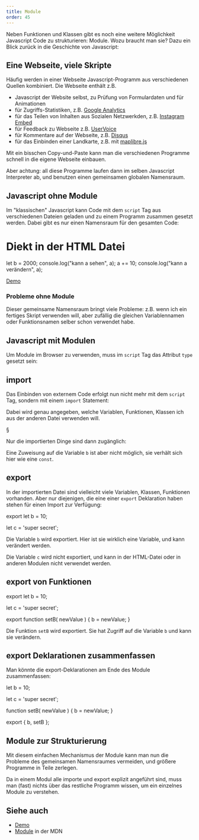 ```yaml
---
title: Module
order: 45
---
```


Neben Funktionen und Klassen gibt es noch eine weitere
Möglichkeit Javascript Code zu strukturieren: Module.
Wozu braucht man sie? Dazu ein Blick zurück in die Geschichte
von Javascript:

## Eine Webseite, viele Skripte

Häufig werden in einer Webseite Javascript-Programm aus
verschiedenen Quellen kombiniert.  Die Webseite
enthält z.B.

* Javascript der Website selbst, zu Prüfung von Formulardaten und für Animationen
* für Zugriffs-Statistiken, z.B. [Google Analytics](https://support.google.com/analytics/answer/9304153?hl=en&ref_topic=14088998&sjid=18275927634933066193-EU#zippy=%2Cweb%2Cadd-the-google-tag-directly-to-your-web-pages)
* für das Teilen von Inhalten aus Sozialen Netzwerkden, z.B. [Instagram Embed](https://developers.facebook.com/docs/instagram-platform/embed-button/)
* für Feedback zu Webseite z.B. [UserVoice](http://uservoice.com)
* für Kommentare auf der Webseite, z.B.  [Disqus](http://docs.disqus.com/developers/universal/)
* für das Einbinden einer Landkarte, z.B. mit [maplibre.js](https://maplibre.org/)

Mit ein bisschen Copy-und-Paste kann man die verschiedenen
Programme schnell in die eigene Webseite einbauen.

Aber achtung: all diese
Programme laufen dann im selben Javascript Interpreter ab,
und benutzen einen gemeinsamen globalen Namensraum.


## Javascript ohne Module

Im "klassischen" Javascript kann Code mit dem `script` Tag aus verschiedenen
Dateien geladen und zu einem Programm zusammen gesetzt werden.
Dabei gibt es nur einen Namensraum für den gesamten Code:

<htmlcode>
<h1>Diekt in der HTML Datei</h1>
<script>let a = 10;</script>
<script src="meinskript.js"></script>
<script>
console.log("kann b sehen", b);
b += 10;
console.log("kann b verändern", b);
</script>
</htmlcode>


<javascript caption="Datei meinskript.js">
let b = 2000;
console.log("kann a sehen", a);
a += 10;
console.log("kann a verändern", a);
</javascript>


[Demo](/images/javascript/no-module.html)


### Probleme ohne Module

Dieser gemeinsame Namensraum bringt viele Probleme:
z.B. wenn ich ein fertiges Skript verwenden will,
aber zufällig die gleichen Variablennamen oder Funktionsnamen
selber schon verwendet habe.

## Javascript mit Modulen

Um Module im Browser zu verwenden, muss im `script` Tag
das Attribut `type` gesetzt sein:

<htmlcode>
<script type="module">
  let a = 1;
</script>
</htmlcode>


## import


Das Einbinden von externem Code erfolgt nun nicht mehr mit
dem `script` Tag, sondern mit einem `import` Statement:

<htmlcode>
<script type="module">
  let a = 1;

  import { b, setB } from './meinmodule.js';
</script>
</htmlcode>



Dabei wird genau angegeben, welche Variablen, Funktionen, Klassen
ich aus der anderen Datei verwenden will.

§

Nur die importierten Dinge sind dann zugänglich:


<htmlcode>
<script type="module">
  let a = 1;

  import { b, setB } from './meinmodule.js';

  console.log(b);  // Variable ist lesbar
  // b += 10;      // funktioniert nicht, importiert ist wie const
  setB(42);        // Funktion kann aufgerufen werden
</script>
</htmlcode>

Eine Zuweisung auf die Variable `b` ist aber nicht möglich,
sie verhält sich hier wie eine `const`.



## export

In der importierten Datei sind vielleicht viele Variablen, Klassen,
Funktionen vorhanden. Aber nur diejenigen, die eine
einer `export` Deklaration haben stehen für einen Import zur Verfügung:

<javascript caption="Datei meinmodule.js">
export let b = 10;

let c = 'super secret';

</javascript>

Die Variable `b` wird exportiert. Hier ist sie wirklich eine Variable, und kann
 verändert werden.

Die Variable `c` wird nicht exportiert, und kann
in der HTML-Datei oder in anderen Modulen nicht verwendet werden.

## export von Funktionen

<javascript caption="Datei meinmodule.js">
export let b = 10;

let c = 'super secret';

export function setB( newValue ) {
  b = newValue;
}
</javascript>

Die Funktion `setB`  wird exportiert. Sie hat Zugriff auf die
Variable `b` und kann sie verändern.

## export Deklarationen zusammenfassen

Man könnte die export-Deklarationen am Ende
des Module zusammenfassen:


<javascript caption="Datei meinmodule.js">
let b = 10;

let c = 'super secret';

function setB( newValue ) {
  b = newValue;
}

export { b, setB };
</javascript>


## Module zur Strukturierung

Mit diesem einfachen Mechanismus der Module kann man
nun die Probleme des gemeinsamen Namensraumes vermeiden,
und größere Programme in Teile zerlegen.

Da in einem Modul alle importe und export explizit angeführt
sind, muss man (fast) nichts über das restliche Programm
wissen, um ein einzelnes Module zu verstehen.



## Siehe auch


* [Demo](/images/javascript/module.html)
* [Module](https://developer.mozilla.org/de/docs/Web/JavaScript/Guide/Modules) in der MDN


